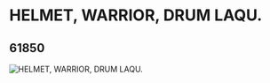 # HELMET, WARRIOR, DRUM LAQU.
## 61850
![HELMET, WARRIOR, DRUM LAQU.](https://lc-www-live-s.legocdn.com/media/bricks/5/2/4519686.jpg)